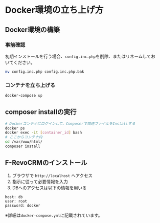 # Docker環境の立ち上げ方
## Docker環境の構築
### 事前確認
初期インストールを行う場合、`config.inc.php`を削除、またはリネームしておいてください。
```bash
mv config.inc.php config.inc.php.bak
```
### コンテナを立ち上げる
```bash
docker-compose up
```

## composer installの実行
```bash
# Dockerコンテナにログインして、Composerで関連ファイルをInstallする
docker ps
docker exec -it [container_id] bash
# ここからコンテナ内
cd /var/www/html/
composer install
```

## F-RevoCRMのインストール
1. ブラウザで `http://localhost` へアクセス
1. 指示に従って必要情報を入力
1. DBへのアクセスは以下の情報を用いる
```
host: db
user: root
password: docker
```
※詳細は`docker-compose.yml`に記載されています。

